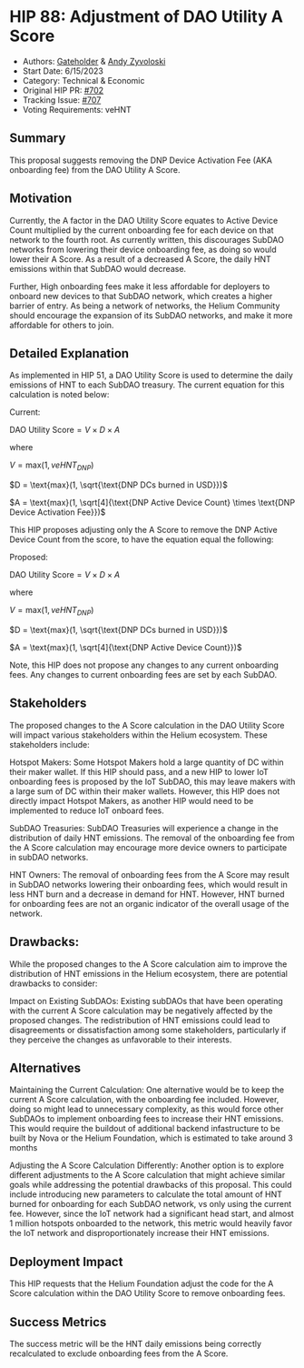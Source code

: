 # HIP 88: Adjustment of DAO Utility A Score
- Authors: [Gateholder](https://github.com/gateholder) & [Andy Zyvoloski](https://github.com/heatedlime)
- Start Date: 6/15/2023
- Category: Technical & Economic
- Original HIP PR: [#702](https://github.com/helium/HIP/pull/702)
- Tracking Issue: [#707](https://github.com/helium/HIP/issues/707)
- Voting Requirements: veHNT

## Summary
This proposal suggests removing the DNP Device Activation Fee (AKA onboarding fee) from the DAO Utility A Score. 

## Motivation
Currently, the A factor in the DAO Utility Score equates to Active Device Count multiplied by the current onboarding fee for each device on that network to the fourth root. As currently written, this discourages SubDAO networks from lowering their device onboarding fee, as doing so would lower their A Score. As a result of a decreased A Score, the daily HNT emissions within that SubDAO would decrease. 

Further, High onboarding fees make it less affordable for deployers to onboard new devices to that SubDAO network, which creates a higher  barrier of entry. As being a network of networks, the Helium Community should encourage the expansion of its SubDAO networks, and make it more affordable for others to join. 

## Detailed Explanation
As implemented in HIP 51, a DAO Utility Score is used to determine the daily emissions of HNT to each SubDAO treasury. The current equation for this calculation is noted below:

Current:

$\text{DAO Utility Score} = V \times D \times A$

where

$V = \text{max}(1, veHNT_{DNP})$

$D = \text{max}(1, \sqrt{\text{DNP DCs burned in USD}})$

$A = \text{max}(1, \sqrt[4]{\text{DNP Active Device Count} \times \text{DNP Device Activation Fee}})$


This HIP proposes adjusting only the A Score to remove the DNP Active Device Count from the score, to have the equation equal the following:

Proposed:

$\text{DAO Utility Score} = V \times D \times A$

where

$V = \text{max}(1, veHNT_{DNP})$

$D = \text{max}(1, \sqrt{\text{DNP DCs burned in USD}})$

$A = \text{max}(1, \sqrt[4]{\text{DNP Active Device Count}})$


Note, this HIP does not propose any changes to any current onboarding fees. Any changes to current onboarding fees are set by each SubDAO.

## Stakeholders
The proposed changes to the A Score calculation in the DAO Utility Score will impact various stakeholders within the Helium ecosystem. These stakeholders include:

Hotspot Makers: Some Hotspot Makers hold a large quantity of DC within their maker wallet. If this HIP should pass, and a new HIP to lower IoT onboarding fees is proposed by the IoT SubDAO, this may leave makers with a large sum of DC within their maker wallets. However, this HIP does not directly impact Hotspot Makers, as another HIP would need to be implemented to reduce IoT onboard fees. 

SubDAO Treasuries: SubDAO Treasuries will experience a change in the distribution of daily HNT emissions. The removal of the onboarding fee from the A Score calculation may encourage more device owners to participate in subDAO networks.

HNT Owners: The removal of onboarding fees from the A Score may result in SubDAO networks lowering their onboarding fees, which would result in less HNT burn and a decrease in demand for HNT. However, HNT burned for onboarding fees are not an organic indicator of the overall usage of the network.

## Drawbacks:

While the proposed changes to the A Score calculation aim to improve the distribution of HNT emissions in the Helium ecosystem, there are potential drawbacks to consider:

Impact on Existing SubDAOs: Existing subDAOs that have been operating with the current A Score calculation may be negatively affected by the proposed changes. The redistribution of HNT emissions could lead to disagreements or dissatisfaction among some stakeholders, particularly if they perceive the changes as unfavorable to their interests.

## Alternatives
Maintaining the Current Calculation: One alternative would be to keep the current A Score calculation, with the onboarding fee included. However, doing so might lead to unnecessary complexity, as this would force other SubDAOs to implement onboarding fees to increase their HNT emissions. This would require the buildout of additional backend infastructure to be built by Nova or the Helium Foundation, which is estimated to take around 3 months

Adjusting the A Score Calculation Differently: Another option is to explore different adjustments to the A Score calculation that might achieve similar goals while addressing the potential drawbacks of this proposal. This could include introducing new parameters to calculate the total amount of HNT burned for onboarding for each SubDAO network, vs only using the current fee. However, since the IoT network had a significant head start, and almost 1 million hotspots onboarded to the network, this metric would heavily favor the IoT network and disproportionately increase their HNT emissions. 

## Deployment Impact
This HIP requests that the Helium Foundation adjust the code for the A Score calculation within the DAO Utility Score to remove onboarding fees. 

## Success Metrics
The success metric will be the HNT daily emissions being correctly recalculated to exclude onboarding fees from the A Score.
